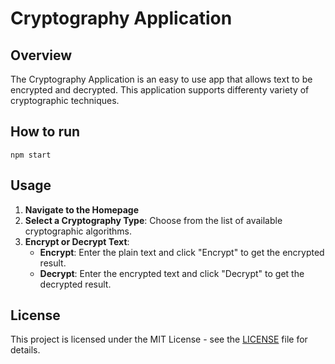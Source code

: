 # Cryptography Application

## Overview

The Cryptography Application is an easy to use app that allows text to be encrypted and decrypted. This application supports differenty variety of cryptographic techniques.

## How to run

    npm start

## Usage

1. **Navigate to the Homepage**
2. **Select a Cryptography Type**: Choose from the list of available cryptographic algorithms.
3. **Encrypt or Decrypt Text**:
    - **Encrypt**: Enter the plain text and click "Encrypt" to get the encrypted result.
    - **Decrypt**: Enter the encrypted text and click "Decrypt" to get the decrypted result.

## License

This project is licensed under the MIT License - see the [LICENSE](LICENSE) file for details.
